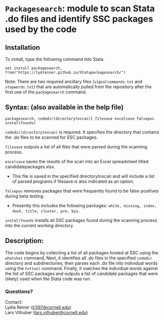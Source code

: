 # `Packagesearch`: module to scan Stata .do files and identify SSC packages used by the code

## Installation
To install, type the following command into Stata. 

```
net install packagesearch, from("https://lydreiner.github.io/Statapackagesearch/")
```
Note: There are two required ancillary files (`signalcommands.txt` and `stopwords.txt`) that are automatically pulled from the repository after the first use of the `packagesearch` command.

## Syntax: (also available in the help file)

`packagesearch, codedir(directorytoscan)[ filesave excelsave falsepos installfounds]`

`codedir(directorytoscan)` is required. It specifies the directory that contains the .do files to be scanned for SSC packages.

`filesave` outputs a list of all files that were parsed during the scanning process.

`excelsave` saves the results of the scan into an Excel spreadsheet titled candidatepackages.xlsx. 
- This file is saved in the specified directorytoscan and will include a list of parsed programs if filesave is also indicated as an option.

`falsepos` removes packages that were frequently found to be false positives during beta testing. 
- Presently this includes the following packages: `white, missing, index, dash, title, cluster, pre, bys`. 

`installfounds` installs all SSC packages found during the scanning process into the current working directory.


## Description:

The code begins by collecting a list of all packages hosted at SSC using the `whatshot` command, Next, it identifies all .do files in the specified `codedir` directory and subdirectories, then parses each .do file into individual words using the `txttool` command. 
Finally, it matches the individual words against the list of SSC packages and outputs a list of candidate packages that were (likely) used when the Stata code was run.  

### Questions?
Contact:   
Lydia Reiner (lr397@cornell.edu)  
Lars Vilhuber (lars.vilhuber@cornell.edu)


